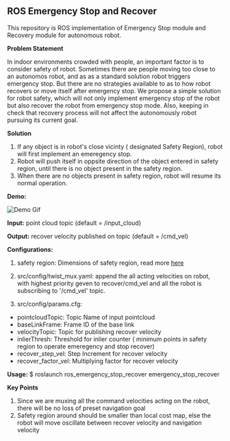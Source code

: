 **ROS Emergency Stop and Recover**
-
This repository is ROS implementation of Emergency Stop module and Recovery module for autonomous robot.

**Problem Statement**

In indoor environments crowded with people, an important factor is to consider safety of robot. Sometimes there are people moving too close to an autonomos robot, and as as a standard solution robot triggers emergency stop. But there are no strategies available to as to how robot recovers or move itself after emergency stop. We propose a simple solution for robot safety, which will not only implement emergency stop of the robot but also recover the robot from emergency stop mode. Also, keeping in check that recovery process will not affect the autonomously robot pursuing its current goal.


**Solution**
1. If any object is in robot's close vicinty ( designated Safety Region), robot will first implement an emeregency stop.
2. Robot will push itself in oppsite direction of the object entered in safety region, until there is no object present in the safety region.
3. When there are no objects present in safety region, robot will resume its normal operation.

**Demo:**

![Demo Gif](doc/demo.gif)

**Input:**  point cloud topic (default = /input_cloud)

**Output:** recover velocity published on topic (default = /cmd_vel)

**Configurations:**

1. safety region: Dimensions of safety region, read more [here](./ros_emergency_stop_recover/launch/emergency_stop_recover.launch)

2. src/config/twist_mux.yaml: append the all acting velocities on robot, with highest priority geven to recover/cmd_vel and all the robot is subscribing to '/cmd_vel' topic.

3. src/config/params.cfg:

- pointcloudTopic: Topic Name of input pointcloud
- baseLinkFrame: Frame ID of the base link
- velocityTopic: Topic for publishing recover velocity
- inlierThresh: Threshold for inlier counter ( minimum points in safety region to operate emeregency and stop recover)
- recover_step_vel: Step Increment for recover velocity
- recover_factor_vel: Multiplying factor for recover velocity

**Usage:**  $ roslaunch ros_emergency_stop_recover emergency_stop_recover

**Key Points**

1. Since we are muxing all the command velocities acting on the robot, there will be no loss of preset navigation goal
2. Safety region around should be smaller than local cost map, else the robot will move oscillate between recover velocity and navigation velocity
